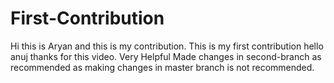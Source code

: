 # First-Contribution
Hi this is Aryan and this is my contribution.
This is my first contribution
hello anuj thanks for this video. Very Helpful
Made changes in second-branch as recommended as making changes in master branch is not recommended.
